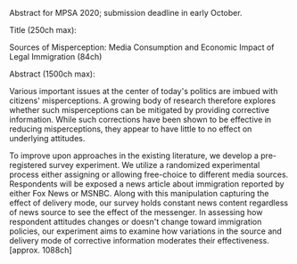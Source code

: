 <!--
MPSA 2020 Conference Abstract

Created 2019-09-13 by Jason and Nick;
Edited 2019-09-20 SY
-->

Abstract for MPSA 2020; submission deadline in early October.

Title (250ch max):

Sources of Misperception: Media Consumption and Economic Impact of Legal Immigration (84ch)

Abstract (1500ch max):

Various important issues at the center of today's politics are imbued with citizens' misperceptions. A growing body of research therefore explores whether such misperceptions can be mitigated by providing corrective information. While such corrections have been shown to be effective in reducing misperceptions, they appear to have little to no effect on underlying attitudes.

<!--
SY: Having smoother transaction from RQ to addressing our design would be better here. Any missing part in existing findings that makes ours differentiate from others?  
-->

To improve upon approaches in the existing literature, we develop a pre-registered survey experiment. We utilize a randomized experimental process either assigning or allowing free-choice to different media sources. Respondents will be exposed a news article about immigration reported by either Fox News or MSNBC. Along with this manipulation capturing the effect of delivery mode, our survey holds constant news content regardless of news source to see the effect of the messenger. In assessing how respondent attitudes changes or doesn't change toward immigration policies, our experiment aims to examine how variations in the source and delivery mode of corrective information moderates their effectiveness. [approx. 1088ch] 


<!--
Note at meeting:  
Add abstract from the pre-registration
Take off PIKA design
No need to be specific   
-->
